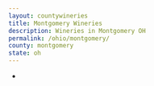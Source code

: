 ```yaml
---
layout: countywineries
title: Montgomery Wineries
description: Wineries in Montgomery OH
permalink: /ohio/montgomery/
county: montgomery
state: oh
---
```

-
